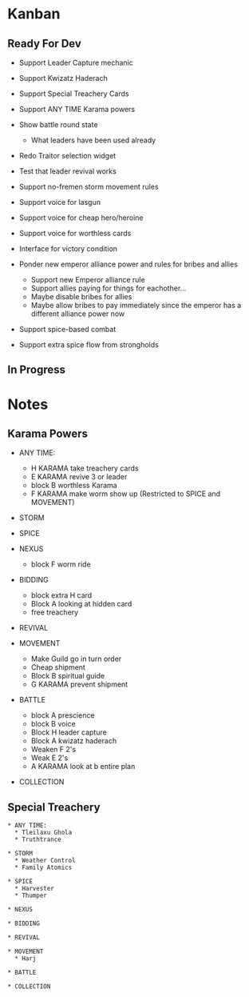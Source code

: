 # Kanban

## Ready For Dev

* Support Leader Capture mechanic
* Support Kwizatz Haderach
* Support Special Treachery Cards
* Support ANY TIME Karama powers
* Show battle round state
  * What leaders have been used already
* Redo Traitor selection widget
* Test that leader revival works
* Support no-fremen storm movement rules
* Support voice for lasgun
* Support voice for cheap hero/heroine
* Support voice for worthless cards
* Interface for victory condition

* Ponder new emperor alliance power and rules for bribes and allies
    * Support new Emperor alliance rule
    * Support allies paying for things for eachother...
    * Maybe disable bribes for allies
    * Maybe allow bribes to pay immediately since the emperor has a different alliance power now

* Support spice-based combat
* Support extra spice flow from strongholds



## In Progress


# Notes

## Karama Powers ##

  * ANY TIME:
    * H KARAMA take treachery cards
    * E KARAMA revive 3 or leader
    * block B worthless Karama
    * F KARAMA make worm show up (Restricted to SPICE and MOVEMENT)

  * STORM

  * SPICE

  * NEXUS
    * block F worm ride

  * BIDDING
    * block extra H card
    * Block A looking at hidden card
    * free treachery

  * REVIVAL

  * MOVEMENT
    * Make Guild go in turn order
    * Cheap shipment
    * Block B spiritual guide
    * G KARAMA prevent shipment

  * BATTLE
    * block A prescience
    * block B voice
    * Block H leader capture
    * Block A kwizatz haderach
    * Weaken F 2's
    * Weak E 2's
    * A KARAMA look at b entire plan

  * COLLECTION


## Special Treachery ##

    * ANY TIME:
      * Tleilaxu Ghola
      * Truthtrance

    * STORM
      * Weather Control
      * Family Atomics

    * SPICE
      * Harvester
      * Thumper

    * NEXUS

    * BIDDING

    * REVIVAL

    * MOVEMENT
      * Harj

    * BATTLE

    * COLLECTION
